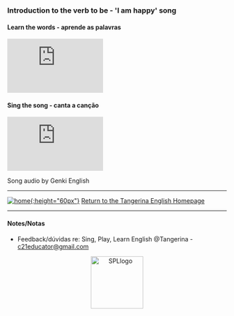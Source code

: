 ### Introduction to the verb to be - 'I am happy' song   

#### Learn the words - aprende as palavras

<iframe width="220" height="124" src="https://www.youtube.com/embed/T7pDCaLfqmw" title="YouTube video player" frameborder="0" allow="accelerometer; autoplay; clipboard-write; encrypted-media; gyroscope; picture-in-picture" allowfullscreen></iframe>

#### Sing the song - canta a canção

<iframe width="220" height="124" src="https://www.youtube.com/embed/mQKfW9hz3Wo" title="YouTube video player" frameborder="0" allow="accelerometer; autoplay; clipboard-write; encrypted-media; gyroscope; picture-in-picture" allowfullscreen></iframe>  

Song audio by Genki English  

***
[![home](https://1blockatatime.github.io/English/images/home.png){:height="60px"}](https://tangerina-pt.github.io/English) [Return to the Tangerina English Homepage](https://tangerina-pt.github.io/English)  

***

#### Notes/Notas
* Feedback/dúvidas re: Sing, Play, Learn English @Tangerina - c21educator@gmail.com  
<p align="center">
<img width="120" src="https://1blockatatime.github.io/English/images2/spl_logo.png" alt="SPLlogo">
</p>
